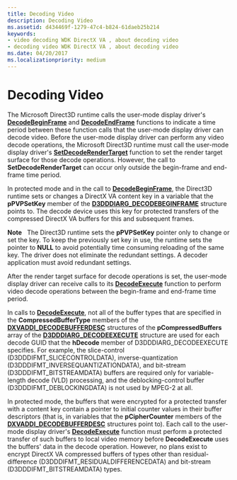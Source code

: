 ```yaml
---
title: Decoding Video
description: Decoding Video
ms.assetid: d434469f-1279-47c4-b824-61daeb25b214
keywords:
- video decoding WDK DirectX VA , about decoding video
- decoding video WDK DirectX VA , about decoding video
ms.date: 04/20/2017
ms.localizationpriority: medium
---
```


# Decoding Video


The Microsoft Direct3D runtime calls the user-mode display driver's [**DecodeBeginFrame**](/windows-hardware/drivers/ddi/d3dumddi/nc-d3dumddi-pfnd3dddi_decodebeginframe) and [**DecodeEndFrame**](/windows-hardware/drivers/ddi/d3dumddi/nc-d3dumddi-pfnd3dddi_decodeendframe) functions to indicate a time period between these function calls that the user-mode display driver can decode video. Before the user-mode display driver can perform any video decode operations, the Microsoft Direct3D runtime must call the user-mode display driver's [**SetDecodeRenderTarget**](/windows-hardware/drivers/ddi/d3dumddi/nc-d3dumddi-pfnd3dddi_setdecoderendertarget) function to set the render target surface for those decode operations. However, the call to **SetDecodeRenderTarget** can occur only outside the begin-frame and end-frame time period.

In protected mode and in the call to [**DecodeBeginFrame**](/windows-hardware/drivers/ddi/d3dumddi/nc-d3dumddi-pfnd3dddi_decodebeginframe), the Direct3D runtime sets or changes a DirectX VA content key in a variable that the **pPVPSetKey** member of the [**D3DDDIARG\_DECODEBEGINFRAME**](/windows-hardware/drivers/ddi/d3dumddi/ns-d3dumddi-_d3dddiarg_decodebeginframe) structure points to. The decode device uses this key for protected transfers of the compressed DirectX VA buffers for this and subsequent frames.

**Note**   The Direct3D runtime sets the **pPVPSetKey** pointer only to change or set the key. To keep the previously set key in use, the runtime sets the pointer to **NULL** to avoid potentially time consuming reloading of the same key. The driver does not eliminate the redundant settings. A decoder application must avoid redundant settings.

 

After the render target surface for decode operations is set, the user-mode display driver can receive calls to its [**DecodeExecute**](/windows-hardware/drivers/ddi/d3dumddi/nc-d3dumddi-pfnd3dddi_decodeexecute) function to perform video decode operations between the begin-frame and end-frame time period.

In calls to [**DecodeExecute**](/windows-hardware/drivers/ddi/d3dumddi/nc-d3dumddi-pfnd3dddi_decodeexecute), not all of the buffer types that are specified in the **CompressedBufferType** members of the [**DXVADDI\_DECODEBUFFERDESC**](/windows-hardware/drivers/ddi/d3dumddi/ns-d3dumddi-_dxvaddi_decodebufferdesc) structures of the **pCompressedBuffers** array of the [**D3DDDIARG\_DECODEEXECUTE**](/windows-hardware/drivers/ddi/d3dumddi/ns-d3dumddi-_d3dddiarg_decodeexecute) structure are used for each decode GUID that the **hDecode** member of D3DDDIARG\_DECODEEXECUTE specifies. For example, the slice-control (D3DDDIFMT\_SLICECONTROLDATA), inverse-quantization (D3DDDIFMT\_INVERSEQUANTIZATIONDATA), and bit-stream (D3DDDIFMT\_BITSTREAMDATA) buffers are required only for variable-length decode (VLD) processing, and the deblocking-control buffer (D3DDDIFMT\_DEBLOCKINGDATA) is not used by MPEG-2 at all.

In protected mode, the buffers that were encrypted for a protected transfer with a content key contain a pointer to initial counter values in their buffer descriptors (that is, in variables that the **pCipherCounter** members of the [**DXVADDI\_DECODEBUFFERDESC**](/windows-hardware/drivers/ddi/d3dumddi/ns-d3dumddi-_dxvaddi_decodebufferdesc) structures point to). Each call to the user-mode display driver's [**DecodeExecute**](/windows-hardware/drivers/ddi/d3dumddi/nc-d3dumddi-pfnd3dddi_decodeexecute) function must perform a protected transfer of such buffers to local video memory before **DecodeExecute** uses the buffers' data in the decode operation. However, no plans exist to encrypt DirectX VA compressed buffers of types other than residual-difference (D3DDDIFMT\_RESIDUALDIFFERENCEDATA) and bit-stream (D3DDDIFMT\_BITSTREAMDATA) types.

 


